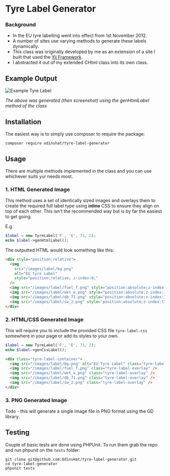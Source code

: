 # Tyre Label Generator

### Background

- In the EU tyre labelling went into effect from 1st November 2012.
- A number of sites use varying methods to generate these labels dynamically.
- This class was originally developed by me as an extension of a site I built
  that used the [Yii Framework](http://www.yiiframework.com).
- I abstracted it out of my extended CHtml class into its own class.

## Example Output

![Example Tyre Label](https://raw.githubusercontent.com/OdinsHat/tyre-label-generator/master/images/tyre-label-ex.png)

_The above was generated (then screenshot) using the genHtmlLabel method of the
class_

## Installation

The easiest way is to simply use composer to require the package:

`composer require odinshat/tyre-label-generator`

## Usage

There are multiple methods implemented in the class and you can use whichever
suits yur needs most.

### 1. HTML Generated Image

This method uses a set of identically sized images and overlays them to create
the required full label type using **inline** CSS to ensure they align on top of
each other. This isn't the recommended way but is by far the easiest to get
going.

E.g.

```php
$label = new TyreLabel('F', 'E', 71, 2);
echo $label->genHtmlLabel();
```

The outputted HTML would look something like this:

```html
<div style="position:relative">
  <img
    src="/images/label/bg.png"
    alt="EU tyre Label"
    style="position:relative; z-index:0;"
  />
  <img src="/images/label/fuel_f.png" style="position:absolute;z-index:1" />
  <img src="/images/label/wet_e.png" style="position:absolute;z-index:1" />
  <img src="/images/label/db_71.png" style="position:absolute;z-index:1" />
  <img src="/images/label/sw_2.png" style="position:absolute;z-index:1" />
</div>
```

### 2. HTML/CSS Generated Image

This will require you to include the provided CSS file `tyre-label.css`
somewhere in your page or add its styles to your own.

```php
$label = new TyreLabel('F', 'E', 71, 2);
echo $label->genCssLabel();
```

```html
<div class="tyre-label-container">
  <img src="/images/label/bg.png" alt="EU Tyre Label" class="tyre-label-base" />
  <img src="/images/label/fuel_f.png" class="tyre-label-overlay" />
  <img src="/images/label/wet_e.png" class="tyre-label-overlay" />
  <img src="/images/label/db_71.png" class="tyre-label-overlay" />
  <img src="/images/label/sw_2.png" class="tyre-label-overlay" />
</div>
```

### 3. PNG Generated Image

Todo - this will generate a single image file in PNG format using the GD
library.

## Testing

Couple of basic tests are done using PHPUnit. To run them grab the repo and run
phpunit on the `tests` folder:

```
git clone git@github.com:OdinsHat/tyre-label-generator.git
cd tyre-label-generator
phpunit tests
```
